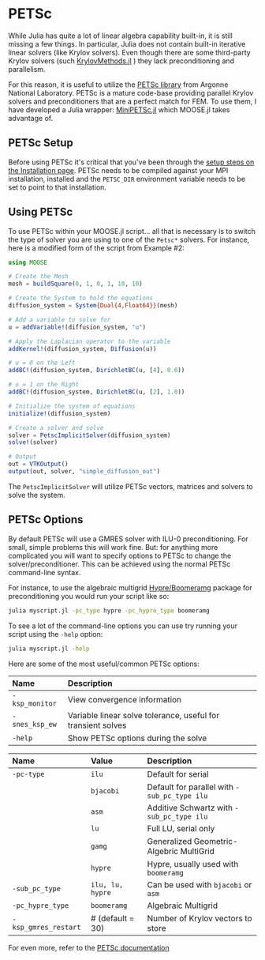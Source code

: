 # PETSc

While Julia has quite a lot of linear algebra capability built-in, it is still missing a few things.  In particular, Julia does not contain built-in iterative linear solvers (like Krylov solvers).  Even though there are some third-party Krylov solvers (such [KrylovMethods.jl](https://github.com/lruthotto/KrylovMethods.jl) ) they lack preconditioning and parallelism.

For this reason, it is useful to utilize the [PETSc library](https://www.mcs.anl.gov/petsc/) from Argonne National Laboratory.  PETSc is a mature code-base providing parallel Krylov solvers and preconditioners that are a perfect match for FEM.  To use them, I have developed a Julia wrapper: [MiniPETSc.jl](https://github.com/friedmud/MiniPETSc.jl) which MOOSE.jl takes advantage of.

## PETSc Setup

Before using PETSc it's critical that you've been through the [setup steps on the Installation page](../installation.md).  PETSc needs to be compiled against your MPI installation, installed and the `PETSC_DIR` environment variable needs to be set to point to that installation.

## Using PETSc

To use PETSc within your MOOSE.jl script... all that is necessary is to switch the type of solver you are using to one of the `Petsc*` solvers.  For instance, here is a modified form of the script from Example #2:

```julia
using MOOSE

# Create the Mesh
mesh = buildSquare(0, 1, 0, 1, 10, 10)

# Create the System to hold the equations
diffusion_system = System{Dual{4,Float64}}(mesh)

# Add a variable to solve for
u = addVariable!(diffusion_system, "u")

# Apply the Laplacian operator to the variable
addKernel!(diffusion_system, Diffusion(u))

# u = 0 on the Left
addBC!(diffusion_system, DirichletBC(u, [4], 0.0))

# u = 1 on the Right
addBC!(diffusion_system, DirichletBC(u, [2], 1.0))

# Initialize the system of equations
initialize!(diffusion_system)

# Create a solver and solve
solver = PetscImplicitSolver(diffusion_system)
solve!(solver)

# Output
out = VTKOutput()
output(out, solver, "simple_diffusion_out")
```

The `PetscImplicitSolver` will utilize PETSc vectors, matrices and solvers to solve the system.

## PETSc Options

By default PETSc will use a GMRES solver with ILU-0 preconditioning.  For small, simple problems this will work fine.  But: for anything more complicated you will want to specify options to PETSc to change the solver/preconditioner.  This can be achieved using the normal PETSc command-line syntax.

For instance, to use the algebraic multigrid [Hypre/Boomeramg](http://computation.llnl.gov/projects/hypre-scalable-linear-solvers-multigrid-methods) package for preconditioning you would run your script like so:

```bash
julia myscript.jl -pc_type hypre -pc_hypre_type boomeramg
```

To see a lot of the command-line options you can use try running your script using the `-help` option:

```bash
julia myscript.jl -help
```

Here are some of the most useful/common PETSc options:

Name | Description
:- | :-
`-ksp_monitor` | View convergence information
`-snes_ksp_ew` | Variable linear solve tolerance, useful for transient solves
`-help` | Show PETSc options during the solve


Name | Value | Description
:-                    | :-                    | :-
`-pc-type`            | `ilu`                 | Default for serial
                      | `bjacobi`             | Default for parallel with `-sub_pc_type ilu`
                      | `asm`                 | Additive Schwartz with `-sub_pc_type ilu`
                      | `lu`                  | Full LU, serial only
                      | `gamg`                | Generalized Geometric-Algebric MultiGrid
                      | `hypre`               | Hypre, usually used with `boomeramg`
`-sub_pc_type`        | `ilu, lu, hypre`      | Can be used with `bjacobi` or `asm`
`-pc_hypre_type`      | `boomeramg`           | Algebraic Multigrid
`-ksp_gmres_restart`  | # (default = 30)      | Number of Krylov vectors to store



For even more, refer to the [PETSc documentation](http://www.mcs.anl.gov/petsc/documentation/)
